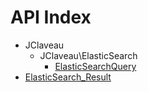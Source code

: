 API Index
=========

* JClaveau
    * JClaveau\ElasticSearch
        * [ElasticSearchQuery](JClaveau-ElasticSearch-ElasticSearchQuery.md)
* [ElasticSearch_Result](ElasticSearch_Result.md)

